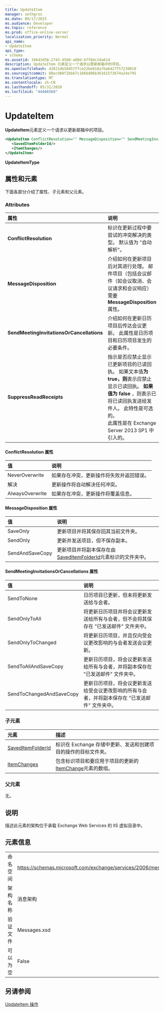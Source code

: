 ```yaml
---
title: UpdateItem
manager: sethgros
ms.date: 09/17/2015
ms.audience: Developer
ms.topic: reference
ms.prod: office-online-server
localization_priority: Normal
api_name:
- UpdateItem
api_type:
- schema
ms.assetid: 34643d58-2743-45b0-a08d-bff6dc1da61d
description: UpdateItem 元素定义一个请求以更新邮箱中的项目。
ms.openlocfilehash: 43821db58457ffce22be918a7ba6427f57230010
ms.sourcegitcommit: 88ec988f2bb67c1866d06b361615f3674a24e795
ms.translationtype: MT
ms.contentlocale: zh-CN
ms.lasthandoff: 05/31/2020
ms.locfileid: "44466568"
---
```

# <a name="updateitem"></a>UpdateItem

**UpdateItem**元素定义一个请求以更新邮箱中的项目。 
  
```XML
<UpdateItem ConflictResolution="" MessageDisposition="" SendMeetingInvitationsOrCancellations="" SuppressReadReceipts="">
   <SavedItemFolderId/>
   <ItemChanges/>
</UpdateItem>
```

 **UpdateItemType**
## <a name="attributes-and-elements"></a>属性和元素

下面各部分介绍了属性、子元素和父元素。
  
### <a name="attributes"></a>Attributes

|**属性**|**说明**|
|:-----|:-----|
|**ConflictResolution** <br/> |标识在更新过程中要尝试的冲突解决的类型。 默认值为 "自动解析"。  <br/> |
|**MessageDisposition** <br/> |介绍如何在更新项目后对其进行处理。 邮件项目（包括会议邮件（如会议取消、会议请求和会议响应）需要**MessageDisposition**属性。  <br/> |
|**SendMeetingInvitationsOrCancellations** <br/> |介绍如何在更新日历项目后传达会议更新。 此属性是日历项目和日历项目发生的必要条件。  <br/> |
|**SuppressReadReceipts** <br/> |指示是否应禁止显示已更新项目的已读回执。 如果文本值**为 true，则**表示应禁止显示已读回执。 **如果值为 false** ，则表示已将已读回执发送给发件人。 此特性是可选的。  <br/> 此属性是在 Exchange Server 2013 SP1 中引入的。  <br/> |
   
#### <a name="conflictresolution-attribute"></a>ConflictResolution 属性

|**值**|**说明**|
|:-----|:-----|
|NeverOverwrite  <br/> |如果存在冲突，更新操作将失败并返回错误。  <br/> |
|解决  <br/> |更新操作将自动解决任何冲突。  <br/> |
|AlwaysOverwrite  <br/> |如果存在冲突，更新操作将覆盖信息。  <br/> |
   
#### <a name="messagedisposition-attribute"></a>MessageDisposition 属性

|**值**|**说明**|
|:-----|:-----|
|SaveOnly  <br/> |更新项目并将其保存回其当前文件夹。  <br/> |
|SendOnly  <br/> |更新并发送项目，但不保存副本。  <br/> |
|SendAndSaveCopy  <br/> |更新项目并将副本保存在由[SavedItemFolderId](saveditemfolderid.md)元素标识的文件夹中。  <br/> |
   
#### <a name="sendmeetinginvitationsorcancellations-attribute"></a>SendMeetingInvitationsOrCancellations 属性

|**值**|**说明**|
|:-----|:-----|
|SendToNone  <br/> |日历项目已更新，但未将更新发送给与会者。  <br/> |
|SendOnlyToAll  <br/> |将更新日历项目并将会议更新发送给所有与会者，但不会将其保存在 "已发送邮件" 文件夹中。  <br/> |
|SendOnlyToChanged  <br/> |将更新日历项目，并且仅向受会议更改影响的与会者发送会议更新。  <br/> |
|SendToAllAndSaveCopy  <br/> |更新日历项目，将会议更新发送给所有与会者，并将副本保存在 "已发送邮件" 文件夹中。  <br/> |
|SendToChangedAndSaveCopy  <br/> |更新日历项目，将会议更新发送给受会议更改影响的所有与会者，并将副本保存在 "已发送邮件" 文件夹中。  <br/> |
   
### <a name="child-elements"></a>子元素

|**元素**|**描述**|
|:-----|:-----|
|[SavedItemFolderId](saveditemfolderid.md) <br/> |标识在 Exchange 存储中更新、发送和创建项目的操作的目标文件夹。  <br/> |
|[ItemChanges](itemchanges.md) <br/> |包含标识项目和要应用于项目的更新的[ItemChange](itemchange.md)元素的数组。  <br/> |
   
### <a name="parent-elements"></a>父元素

无。
  
## <a name="remarks"></a>说明

描述此元素的架构位于承载 Exchange Web Services 的 IIS 虚拟目录中。
  
## <a name="element-information"></a>元素信息

|||
|:-----|:-----|
|命名空间  <br/> |https://schemas.microsoft.com/exchange/services/2006/messages  <br/> |
|架构名称  <br/> |消息架构  <br/> |
|验证文件  <br/> |Messages.xsd  <br/> |
|可以为空  <br/> |False  <br/> |
   
## <a name="see-also"></a>另请参阅



[UpdateItem 操作](updateitem-operation.md)

